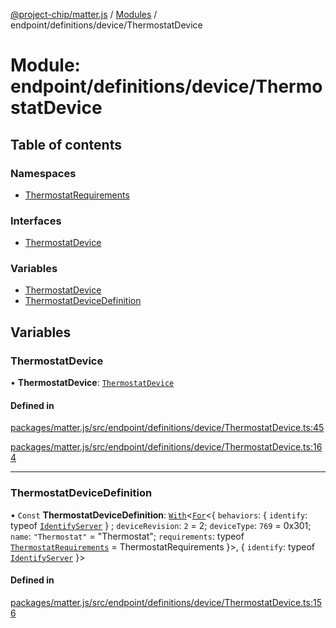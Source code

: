 [@project-chip/matter.js](../README.md) / [Modules](../modules.md) / endpoint/definitions/device/ThermostatDevice

# Module: endpoint/definitions/device/ThermostatDevice

## Table of contents

### Namespaces

- [ThermostatRequirements](endpoint_definitions_device_ThermostatDevice.ThermostatRequirements.md)

### Interfaces

- [ThermostatDevice](../interfaces/endpoint_definitions_device_ThermostatDevice.ThermostatDevice.md)

### Variables

- [ThermostatDevice](endpoint_definitions_device_ThermostatDevice.md#thermostatdevice)
- [ThermostatDeviceDefinition](endpoint_definitions_device_ThermostatDevice.md#thermostatdevicedefinition)

## Variables

### ThermostatDevice

• **ThermostatDevice**: [`ThermostatDevice`](../interfaces/endpoint_definitions_device_ThermostatDevice.ThermostatDevice.md)

#### Defined in

[packages/matter.js/src/endpoint/definitions/device/ThermostatDevice.ts:45](https://github.com/project-chip/matter.js/blob/6d3b6a5d957d88a9231d6ecab4bb41f8133112be/packages/matter.js/src/endpoint/definitions/device/ThermostatDevice.ts#L45)

[packages/matter.js/src/endpoint/definitions/device/ThermostatDevice.ts:164](https://github.com/project-chip/matter.js/blob/6d3b6a5d957d88a9231d6ecab4bb41f8133112be/packages/matter.js/src/endpoint/definitions/device/ThermostatDevice.ts#L164)

___

### ThermostatDeviceDefinition

• `Const` **ThermostatDeviceDefinition**: [`With`](node_export._internal_.md#with)\<[`For`](behavior_cluster_export._internal_.EndpointType.md#for)\<\{ `behaviors`: \{ `identify`: typeof [`IdentifyServer`](behavior_definitions_identify_export.IdentifyServer.md)  } ; `deviceRevision`: ``2`` = 2; `deviceType`: ``769`` = 0x301; `name`: ``"Thermostat"`` = "Thermostat"; `requirements`: typeof [`ThermostatRequirements`](endpoint_definitions_device_ThermostatDevice.ThermostatRequirements.md) = ThermostatRequirements }\>, \{ `identify`: typeof [`IdentifyServer`](behavior_definitions_identify_export.IdentifyServer.md)  }\>

#### Defined in

[packages/matter.js/src/endpoint/definitions/device/ThermostatDevice.ts:156](https://github.com/project-chip/matter.js/blob/6d3b6a5d957d88a9231d6ecab4bb41f8133112be/packages/matter.js/src/endpoint/definitions/device/ThermostatDevice.ts#L156)
